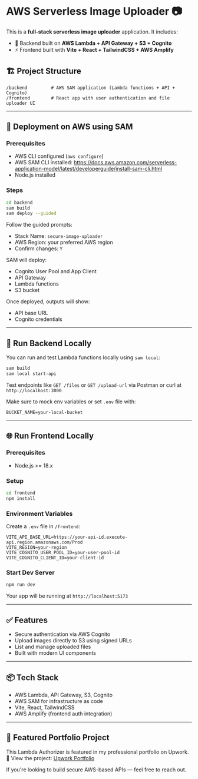# AWS Serverless Image Uploader 📷

This is a **full-stack serverless image uploader** application. It includes:

- 🧠 Backend built on **AWS Lambda + API Gateway + S3 + Cognito**
- ⚡ Frontend built with **Vite + React + TailwindCSS + AWS Amplify**

## 🏗 Project Structure

```
/backend         # AWS SAM application (Lambda functions + API + Cognito)
/frontend        # React app with user authentication and file uploader UI
```

---

## 🚀 Deployment on AWS using SAM

### Prerequisites

- AWS CLI configured (`aws configure`)
- AWS SAM CLI installed: https://docs.aws.amazon.com/serverless-application-model/latest/developerguide/install-sam-cli.html
- Node.js installed

### Steps

```bash
cd backend
sam build
sam deploy --guided
```

Follow the guided prompts:
- Stack Name: `secure-image-uploader`
- AWS Region: your preferred AWS region
- Confirm changes: `Y`

SAM will deploy:
- Cognito User Pool and App Client
- API Gateway
- Lambda functions
- S3 bucket

Once deployed, outputs will show:
- API base URL
- Cognito credentials

---

## 🧪 Run Backend Locally

You can run and test Lambda functions locally using `sam local`:

```bash
sam build
sam local start-api
```

Test endpoints like `GET /files` or `GET /upload-url` via Postman or curl at `http://localhost:3000`

Make sure to mock env variables or set `.env` file with:

```
BUCKET_NAME=your-local-bucket
```

---

## 🌐 Run Frontend Locally

### Prerequisites

- Node.js >= 18.x

### Setup

```bash
cd frontend
npm install
```

### Environment Variables

Create a `.env` file in `/frontend`:

```
VITE_API_BASE_URL=https://your-api-id.execute-api.region.amazonaws.com/Prod
VITE_REGION=your-region
VITE_COGNITO_USER_POOL_ID=your-user-pool-id
VITE_COGNITO_CLIENT_ID=your-client-id
```

### Start Dev Server

```bash
npm run dev
```

Your app will be running at `http://localhost:5173`

---

## ✅ Features

- Secure authentication via AWS Cognito
- Upload images directly to S3 using signed URLs
- List and manage uploaded files
- Built with modern UI components

---

## 📦 Tech Stack

- AWS Lambda, API Gateway, S3, Cognito
- AWS SAM for infrastructure as code
- Vite, React, TailwindCSS
- AWS Amplify (frontend auth integration)

---

## 📎 Featured Portfolio Project

This Lambda Authorizer is featured in my professional portfolio on Upwork.  
🔗 View the project: [Upwork Portfolio](https://www.upwork.com/freelancers/~012f08ee1cb0554fb6?p=1927755526636654592)

If you're looking to build secure AWS-based APIs — feel free to reach out.